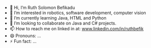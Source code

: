 - 👋 Hi, I’m Ruth Solomon Befikadu
- 👀 I’m interested in robotics, software development, computer vision 
- 🌱 I’m currently learning Java, HTML and Python
- 💞️ I’m looking to collaborate on Java and C# projects.
- 📫 How to reach me on linked in at: www.linkedin.com/in/ruthbefik
- 😄 Pronouns: ...
- ⚡ Fun fact: ...

<!---
RuthSolomonB/RuthSolomonB is a ✨ special ✨ repository because its `README.md` (this file) appears on your GitHub profile.
You can click the Preview link to take a look at your changes.
--->
